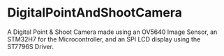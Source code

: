 # DigitalPointAndShootCamera
A Digital Point &amp; Shoot Camera made using an OV5640 Image Sensor, an STM32H7 for the Microcontroller, and an SPI LCD display using the ST7796S Driver.
